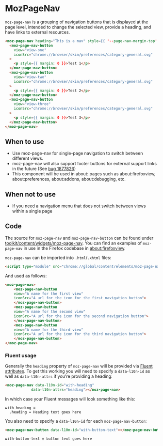 # MozPageNav

`moz-page-nav` is a grouping of navigation buttons that is displayed at the page level,
intended to change the selected view, provide a heading, and have links to external resources.

```html story
<moz-page-nav heading="This is a nav" style={{ '--page-nav-margin-top': 0, '--page-nav-margin-bottom': 0, height: '200px' }}>
  <moz-page-nav-button
    view="view-one"
    iconSrc="chrome://browser/skin/preferences/category-general.svg"
  >
    <p style={{ margin: 0 }}>Test 1</p>
  </moz-page-nav-button>
  <moz-page-nav-button
    view="view-two"
    iconSrc="chrome://browser/skin/preferences/category-general.svg"
  >
    <p style={{ margin: 0 }}>Test 2</p>
  </moz-page-nav-button>
  <moz-page-nav-button
    view="view-three"
    iconSrc="chrome://browser/skin/preferences/category-general.svg"
  >
    <p style={{ margin: 0 }}>Test 3</p>
  </moz-page-nav-button>
</moz-page-nav>
```

## When to use

* Use moz-page-nav for single-page navigation to switch between different views.
* moz-page-nav will also support footer buttons for external support links in the future (See [bug 1877826](https://bugzilla.mozilla.org/show_bug.cgi?id=1877826))
* This component will be used in about: pages such as about:firefoxview, about:preferences, about:addons, about:debugging, etc.

## When not to use

* If you need a navigation menu that does not switch between views within a single page

## Code

The source for `moz-page-nav` and `moz-page-nav-button` can be found under
[toolkit/content/widgets/moz-page-nav](https://searchfox.org/mozilla-central/source/toolkit/content/widgets/moz-page-nav).
You can find an examples of `moz-page-nav` in use in the Firefox codebase in
[about:firefoxview](https://searchfox.org/mozilla-central/source/browser/components/firefoxview/firefoxview.html#52-87).

`moz-page-nav` can be imported into `.html`/`.xhtml` files:

```html
<script type="module" src="chrome://global/content/elements/moz-page-nav.mjs"></script>
```

And used as follows:

```html
<moz-page-nav>
    <moz-page-nav-button
    view="A name for the first view"
    iconSrc="A url for the icon for the first navigation button">
    </moz-page-nav-button>
    <moz-page-nav-button
    view="A name for the second view"
    iconSrc="A url for the icon for the second navigation button">
    </moz-page-nav-button>
    <moz-page-nav-button
    view="A name for the third view"
    iconSrc="A url for the icon for the third navigation button">
    </moz-page-nav-button>
</moz-page-nav>
```

### Fluent usage

Generally the `heading` property of
`moz-page-nav` will be provided via [Fluent attributes](https://mozilla-l10n.github.io/localizer-documentation/tools/fluent/basic_syntax.html#attributes).
To get this working you will need to specify a `data-l10n-id` as well as
`data-l10n-attrs` if you're providing a heading:

```html
<moz-page-nav data-l10n-id="with-heading"
            data-l10n-attrs="heading"></moz-page-nav>
```

In which case your Fluent messages will look something like this:

```
with-heading =
  .heading = Heading text goes here
```

You also need to specify a `data-l10n-id` for each `moz-page-nav-button`:

```html
<moz-page-nav-button data-l10n-id="with-button-text"></moz-page-nav-button>
```

```
with-button-text = button text goes here
```
